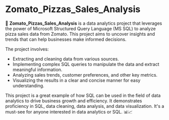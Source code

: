 # Zomato_Pizzas_Sales_Analysis

🍕 **Zomato_Pizzas_Sales_Analysis** is a data analytics project that leverages the power of Microsoft Structured Query Language (MS SQL) to analyze pizza sales data from Zomato. This project aims to uncover insights and trends that can help businesses make informed decisions.

The project involves:
- Extracting and cleaning data from various sources.
- Implementing complex SQL queries to manipulate the data and extract meaningful information.
- Analyzing sales trends, customer preferences, and other key metrics.
- Visualizing the results in a clear and concise manner for easy understanding.

This project is a great example of how SQL can be used in the field of data analytics to drive business growth and efficiency. It demonstrates proficiency in SQL, data cleaning, data analysis, and data visualization. It's a must-see for anyone interested in data analytics or SQL. 📊📈
